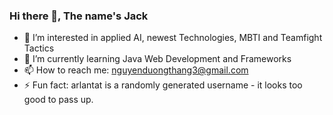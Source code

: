 ### Hi there 👋, The name's Jack

<!--
**arlantat/arlantat** is a ✨ _special_ ✨ repository because its `README.md` (this file) appears on your GitHub profile.

Here are some ideas to get you started:

- 🔭 I’m currently working on ...
- 🌱 I’m currently learning ...
- 👯 I’m looking to collaborate on ...
- 🤔 I’m looking for help with ...
- 💬 Ask me about ...
- 📫 How to reach me: ...
- 😄 Pronouns: ...
- ⚡ Fun fact: ...
-->
- 👀 I’m interested in applied AI, newest Technologies, MBTI and Teamfight Tactics
- 🌱 I’m currently learning Java Web Development and Frameworks
- 📫 How to reach me: nguyenduongthang3@gmail.com
- ⚡ Fun fact: arlantat is a randomly generated username - it looks too good to pass up.
